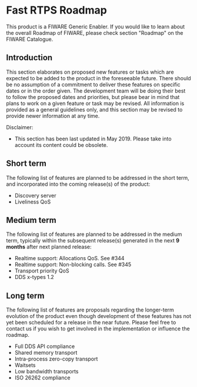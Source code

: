 # Fast RTPS Roadmap

This product is a FIWARE Generic Enabler.
If you would like to learn about the overall Roadmap of FIWARE, please check section "Roadmap" on the FIWARE Catalogue.

## Introduction

This section elaborates on proposed new features or tasks which are expected to be added to the product in the
foreseeable future.
There should be no assumption of a commitment to deliver these features on specific dates or in the order given.
The development team will be doing their best to follow the proposed dates and priorities, but please bear in mind
that plans to work on a given feature or task may be revised.
All information is provided as a general guidelines only, and this section may be revised to provide newer information
at any time.

Disclaimer:

* This section has been last updated in May 2019.
  Please take into account its content could be obsolete.

## Short term

The following list of features are planned to be addressed in the short term, and incorporated into the coming
release(s) of the product:

* Discovery server
* Liveliness QoS

## Medium term

The following list of features are planned to be addressed in the medium term, typically within the subsequent
release(s) generated in the next **9 months** after next planned release:

* Realtime support: Allocations QoS. See #344
* Realtime support: Non-blocking calls. See #345
* Transport priority QoS
* DDS x-types 1.2

## Long term

The following list of features are proposals regarding the longer-term evolution of the product even though development
of these features has not yet been scheduled for a release in the near future.
Please feel free to contact us if you wish to get involved in the implementation or influence the roadmap.

* Full DDS API compliance
* Shared memory transport
* Intra-process zero-copy transport
* Waitsets
* Low bandwidth transports
* ISO 26262 compliance